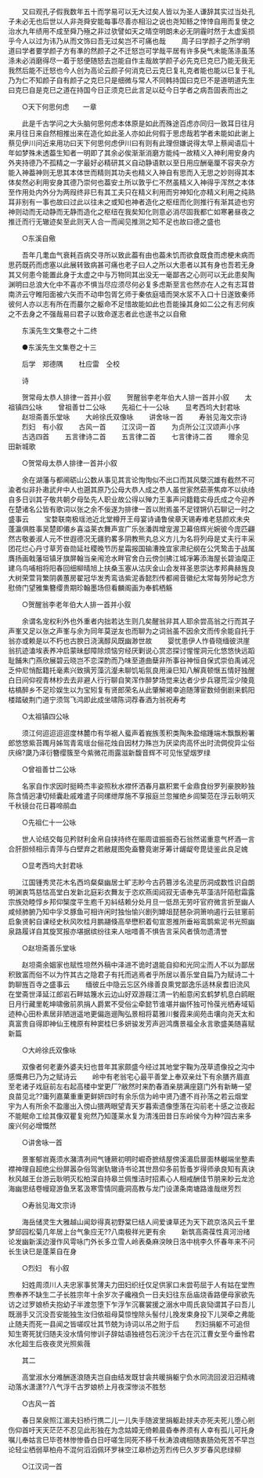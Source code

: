<!-- { "loadSidebar": true } -->
　　又曰观孔子假我数年五十而学易可以无大过矣人皆以为圣人谦辞其实过当处孔子未必无也后世以人非尧舜安能每事尽善亦相沿之说也尧知鲧之悻悻自用而复使之治水九年绩用不成至舜乃殛之非过欤譬如天之晴空明朗未必无阴霾时然于太虚奚损乎今人以过为讳乃从而文饰曰吾无过矣岂不可痛也哉 
　　周子曰学颜子之所学明道曰学者要学颜子方有凖的然颜子之不迁怒岂可学哉平居有许多戾气未能荡涤虽荡涤未必消磨得尽一着于怒便随怒去岂能自作主哉故学颜子必先克巳克巳乃能无我无我然后能不迁怒也今人创为高论云颜子何消克已云克巳复礼克者能也能以巳复于礼乃为仁不知颜子自有颜子之克巳只是细微与常人不同韩持国曰克巳不是道明道先生曰克巳自是克巳之道在持国今日正须克巳此言足以砭今日学者之病吾固表而出之 

　　○天下何思何虑　　一章 

　　此是千古学问之大头脑何思何虑本体原是如此而殊途百虑亦同归一致耳日往月来月往日来自然相推出来在造化如此圣人亦如此何假于思虑哉若学者未能如此谢上蔡见伊川问近来用功曰天下何思何虑伊川曰有则有此理但嫌说得太早上蔡闻语后十年如梦殊未透葢生知者一明即了其余必俟渐渐消磨方能纯一故精义入神利用安身内外夹持德乃不孤精之一字最好必精研其义自动静语默以至日用应酬毫厘不容夹杂方能入神葢神则无思其本体世而精则其功夫也精义入神自有思而入无思之妙则得其本体矣然必利用安身其德乃崇何也葢安土所以敦乎仁不然虽精义入神得乎浑然之本体至作用处内外分为两叚终非巳有其工夫只在精义利用而穷神知化亦精义利用之纯熟耳非别有一事也故曰过此以往未之或知也神者造化之枢纽而化则推行有渐其迹也穷神则动而无动静而无静而造化之枢纽在我矣知化则意必消尽固我都亡如寒暑昼夜之推迁而行无辙迹矣至此则天人合一而闻见推测之知不足也故曰德之盛也 

　　○东溪自儆 

　　吾年几耄血气衰耗百病交寻所以致此葢有由也葢未饥而欲食既食而虑梗未病而思药既药而虑塞以此展转致病甚可痛也老子曰人之所以大患者以其有身也吾若无身其又何患今能置此身于太虚之中与万物同其出没无一毫鄙吝之心则可以无此患矣陶渊明曰总浪大化中不喜亦不惧当尽应须尽何必复多虑斯至言也然亦在人之有志耳昔南济云守睢阳面被六矢而不动申包胥乞师于秦依庭墙而哭水浆不入口十日遂致秦师彼何人亦以志有所在而蕞尔之躯命不足惜故能如此也吾能操其身如二公之有志何疾之不去身之不强哉易曰君子以致命遂志者此也遂书之以自儆 

　　东溪先生文集卷之十二终 

　　●东溪先生文集卷之十三 

　　后学　郑德隅 
　　杜应雷　仝校 

　　诗 

　　贺常母太恭人排律一首并小叙 
　　贺醒翁李老年伯大人排一首并小叙 
　　太祖镇四公咏 
　　曾祖善廿二公咏 
　　先祖仁十一公咏 
　　显考西坞大封君咏 
　　赵坦斋善乐堂咏 
　　大岭徐氏双像咏 
　　讲舍咏一首 
　　寿翁见海文宗诗 
　　烈妇　有小叙 
　　古风一首 
　　江汉词一首 
　　为贞所公江汉颂声小序 
　　古选四首 
　　五言律诗二首 
　　五言律二首 
　　七言律诗二首 
　　赠余见田新城歌 

　　○贺常母太恭人排律一首并小叙 

　　余在湖藩与都阃砺山公数从事见其言论恂恂似不出口而其风槩沉雄有截然不可渝者似非扑遫武弁中人也遡其原乃公母大恭人成之恭人虽世家然茹荼焦瘁不以纨绮自多日训其子敬共朝夕母坠先人职业故公得以殚力王事声问籍籍实母氏成之今迎养在楚诸名公皆有歌词以张之余不佞遂为排律一首以附焉虽不足铿锵仈石聊记一时之盛事云 
　　宝婺联南极瑶池近北堂樽开王母宴诗诵鲁侯章天锡寿难老慈颜欢未央蓬瀛俱胜事吴楚即僊乡喜溢莱衣舞声宣广乐张潘舆增宠渥卫幕倍辉光婉彼今庞匹翩然古敬姜淑人元不世遐德况无疆豹畧多阴教熊丸总义方儿为名将列母是丈夫行丰采团花烂心丹寸草芳奋勋延社稷晚节历星霜报国输漕挽宜家肃纪纲在公凭鸷击于战属膺扬画戟藩垣镇牙旗屏翰当亲闱沧水畔官舍白云傍剑拂江城凈筹添海屋长碧油麾正建乌鸟哺相将阳春回细柳晴旭上扶桑玉塞从沽庆金山会发祥圣恩崇达孝邦典赫旌良大树荣萱背繁阴袭蕙房翟冠华发秀鸾诰紫泥香懿烈传都阃音徽纪太常每劳陟屺念方慰倚门望雅集簪缨贵期珍翰墨场但看麟阁画为奉鹤栖觞 

　　○贺醒翁李老年伯大人排一首并小叙 

　　余谓名宠权利外也外重者内拙若达生则几矣醒翁非其人耶余尝高翁之行而其子声峯又足以张之声峯与余为同年莫逆友也而聊为之词翁虽不因余文而传余能自托于翁亦或赖是以不朽也古腴日浇漓醇风既幽渺世故 
　　婴忧患伊人怍昏晓缅彼洪崖翁抗迹溘埃表养冲启蒙昧郄障除烦恼穷经厌剿说心赏恣探讨惺惺洞元化悠悠快远蹈耻餔朱门燕欣展碧云晓岂不恋深酌而乃味至道曲蘖非所事谷神恒自保式崇伯禹诫况乏仲尼悄酝籍托毫素兴致摛芳藻沆瀣未聊饥垢氛良用澡巳知八解真顿惬五情好独醒白日间仰视青林杪去去非避人行行聊自笑浑作醉梦场觉来达者少步兵寝荒淫少陵竟枯槁醉乡不足珍娱生以为宝矧复有贤郎荣名从此肇解褐幸追随薄宦数倾倒剧来鹤阳楼踏破荆门道宁须驾飞鸿即此成坐啸陈词荐春酒为翁祝寿考 

　　○太祖镇四公咏 

　　须江何迢迢迢迢度林麓巾有华裾人蜚声着峩族羡积类陶朱盈缩踵端木飘飘粉署郎悠悠紫苔躅月姊驾青鸾瑶台俪花烛自因材力殊岂为厌梁肉高怀出时流倜傥异尘俗庆绵?瓞乃泽衍簪缨簇至今紫微花雨露滋新馥音辉不可见怅望烟罗绿 

　　○曾祖善廿二公咏 

　　名家自作求因时挺畸杰丰姿照秋水襟怀洒春月嬴积累千金鼎食纷罗列豪腴眇独陈含情迥凄切倾囊赴戚难遣子同缧绁厚施不享报庭兰忽摧绝乡闾榘范在浮云耿明灭千秋镜台花日暮啼鹃血 

　　○先祖仁十一公咏 

　　世人论结交每见矜财利金帛自挟持终在赈周谊振振奇石翁然诺重意气杯酒一言合肝胆倾相示青萍与白壁弃之若敝屣图免盍簪竟谢牙筹计龌龊夸毘徒鉴此良足媿 

　　○显考西坞大封君咏 

　　江国锺秀灵花木名西坞粲粲幽居士旷志眇今古药篡涉名流星历洞成数性识自朗明渊衷笃慈怙高堂白发新北庭彩衣舞友于恣欢燕闺闼寂无语奉先苹藻洁阡陌慰霜露宗族効睦惇乡邦仰榘度平生庖千刃紏结赖分处月旦一低昂无劳吁官府微言折至幽人咸倾肺腑乃知中孚爻豚鱼可相许闲时独怡愉兴剧列罇俎琵琶杂洞箫响遏行云驻窻前启象贤躬自课经史秋风吹桂月鹏翮倏高举懋积着旬宣恩推所垂裕鸾鹊紫泥书光照幽泉路履详自其旋冥报亦堪据缤纷往来人咄唶善不惧告言采风者慎勿遗清誉 

　　○赵坦斋善乐堂咏 

　　赵坦斋余姻家也赋性坦然外稿中泽进不诡时退能自抑和光同尘而人不以为鄙居积致富而俗不以为忤其古之隐君子有托而逃焉者乎所居以善乐堂自扁乃为赋诗二十韵聊旌百寺之盛事云 
　　缅彼丘中隐云忘区外缘善良熏党鄙逸乐适林泉耆旧流风在堂斋世泽延江郎岩石畔姑篾水云边山好双游屐江清一钓船意闲玄鹤梦机息白鸥眠日月行藏里乾坤啸傲前夙捐人爵累不受俗尘牵懿节谁堪并幽怀独可怜葆光栖寿域韬迹种心田朴素居非陋逍遥地更偏迤逦陶弘景相将葛雅川餐霞来阆苑击壤向尧天太和真富贵自得即神仙王槐原有种窦桂巳多妍骏发芳声迥鸿膺景福全永言歌盛美随喜赋新篇 

　　○大岭徐氏双像咏 

　　双像者何老妻外婆夫妇也昔年其家颇盛今经过其地堂宇鞠为茂草遗像投之沟中感慨弗巳乃为之赋诗云 
　　岭中有老翁宅心最平善堂上奉双亲灶下有余膳齐眉直至老诸子戏庭前左右起高楼中堂更厂?敝然时来酌春酒亲朋满座筵门外有新畴一望良苗见北??庸列嘉菓重重更鲜妍四时有余乐信为岭中贤乃遭不肖孙荡之若云烟堂宇为人有所余不盈廛出入傍山猥两眼望青天岁暮索遗像堕落在沟前老十感之泣夜起不能眠命工绘其像双瞿复宛然乃知蓬莱水复为清浅田昔日东岭侯今为种?园古来多废兴何必增慨然 

　　○讲舍咏一首 

　　景峯郁岧嶤须水潴清冽间气锺厥初明时崛奇摭结屋傍溪湄启扉面林樾端坐整素襟神理自超绝尘纷屏嚣杂俗驾谢轨辙诗书论其世昂仰多前哲蚤岁得师承良知有真诀秋风越王台游云耿明灭松柏深自持皋兰佩惟洁时招素心人相戒酬佳节朋来眇云龙沧海幽思结卷幔窥游鱼烹茗汲寒雪情同鹿洞高教与龙门设潇条南塘路谁哉继芳烈 

　　○寿翁见海文宗诗 

　　海岳储灵生大雅越山闻玅得真初野棠巳结人间爱谏草还为天下疏京洛风云千里梦邱园松菊几年居上台气象应无??八南极祥光更有余 
　　新筑高斋葆性真河汾绪论发幽新溪边漫作风雩咏门外长多立雪人岭表桑麻湥映日洛中桃李久怀春年来不问长生诀巳是蓬莱自在身 

　　○烈妇　有小叙 

　　妇姓周须川人夫忠家事贫薄夫力田妇织纴仅足供家口未尝苟屈于人有姑在堂煦煦奉养不缺生二子长胜宗年十余岁次子纔襁负一日夫妇往东岳庙烧香路便母家欲先访之过罗娘桥夫抱幼子半渡忽堕下乍浮乍沉褰裳援之溺水中周氏哀恸谓其子曰吾儿既溺手又沉没吾安能独生汝归依祖母莫惊惶除头髻付儿挽发束身投下儿哭牵之弗能止随夫而死一县闻之皆嗟叹壮其节兢为诗词以吊之附于后 
　　烈妇捐躯不可追但知生寄死犹归随夫没水情何惨训子辞姑语独裢包石浣沙千古在沉江曹女至今垂怜君水化超生后夜夜灵光照紫薇 

　　其二 

　　高堂淑水分难酬逐浪随夫岂自由结发既甘衾共暖捐躯宁负水同流回波汨汨精魂动落水潇潇??八气浮千古罗娘桥上月夜深惨淡不胜愁 

　　○古风一首 

　　春日杲泉照江湄夫妇桥行携二儿一儿失手随波里捐躯赴捄夫亦死夫死儿堕心剜伤仰首吁天天茫茫不忍见此形独在为念姑嫜无倚赖晨昏奉养须有人幸有孤儿可托身嘱儿奉姑言巳毕苍林惨惨昏白日吁嗟生同死不移千秋涛浪魂相随衷肠効死苦不早岂论轻尘栖弱草柏舟不混何滔滔佩环罗袜空江皋桥边芳烈传巳久岁岁春风悲绿柳 

　　○江汉词一首 

